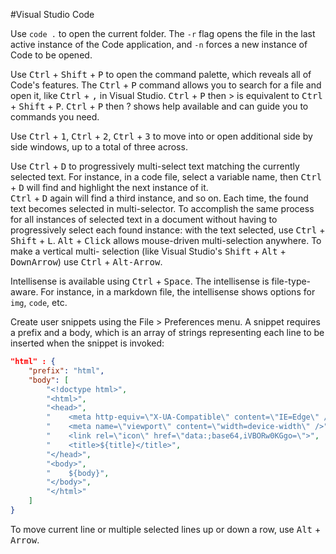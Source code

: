 #Visual Studio Code

Use `code .` to open the current folder.  The
`-r` flag opens the file in the last active
instance of the Code application, and `-n`
forces a new instance of Code to be opened.

Use <kbd>Ctrl</kbd> + <kbd>Shift</kbd> + <kbd>P</kbd>
to open the command palette,
which reveals all of Code's features.  The
<kbd>Ctrl</kbd> + <kbd>P</kbd> command allows you to search for a 
file and open it, like <kbd>Ctrl</kbd> + <kbd>,</kbd> in Visual Studio.
<kbd>Ctrl</kbd> + <kbd>P</kbd> then </kbd>></kbd> is equivalent 
to <kbd>Ctrl</kbd> + <kbd>Shift</kbd> + <kbd>P</kbd>.
<kbd>Ctrl</kbd> + <kbd>P</kbd> then </kbd>?</kbd> shows help 
available and can guide you to commands you need.

Use <kbd>Ctrl</kbd> + <kbd>1</kbd>, 
<kbd>Ctrl</kbd> + <kbd>2</kbd>, <kbd>Ctrl</kbd> + <kbd>3</kbd>
to move into or open additional side by side windows, up to
a total of three across. 

Use <kbd>Ctrl</kbd> + <kbd>D</kbd> to progressively 
multi-select text matching
the currently selected text.  For instance, in a
code file, select a variable name, then 
<kbd>Ctrl</kbd> + <kbd>D</kbd> will 
find and highlight the next instance of it.  
<kbd>Ctrl</kbd> + <kbd>D</kbd>
again will find a third instance, and so on.  Each time,
the found text becomes selected in multi-selector.
To accomplish the same process for all instances of
selected text in a document without having to progressively
select each found instance:  with the text selected,
use <kbd>Ctrl</kbd> + <kbd>Shift</kbd> + <kbd>L</kbd>.
<kbd>Alt</kbd> + <kbd>Click</kbd> allows mouse-driven
multi-selection anywhere.  To make a vertical multi-
selection (like Visual Studio's 
<kbd>Shift</kbd> + <kbd>Alt</kbd> + <kbd>DownArrow</kbd>)
use <kbd>Ctrl</kbd> + <kbd>Alt-Arrow</kbd>.

Intellisense is available using <kbd>Ctrl</kbd> + <kbd>Space</kbd>.  The
intellisense is file-type-aware.  For instance,
in a markdown file, the intellisense shows options
for `img`, `code`, etc. 

Create user snippets using the File > Preferences menu.
A snippet requires a prefix and a body, which is an
array of strings representing each line to be inserted
when the snippet is invoked:

```json
"html" : {
    "prefix": "html",
    "body": [
        "<!doctype html>",
        "<html>",
        "<head>",
        "    <meta http-equiv=\"X-UA-Compatible\" content=\"IE=Edge\" />",
        "    <meta name=\"viewport\" content=\"width=device-width\" />",
        "    <link rel=\"icon\" href=\"data:;base64,iVBORw0KGgo=\">",
        "    <title>${title}</title>",
        "</head>",
        "<body>",
        "    ${body}",
        "</body>",
        "</html>"
    ]	
}
```

To move current line or multiple selected lines up or
down a row, use <kbd>Alt</kbd> + <kbd>Arrow</kbd>.

